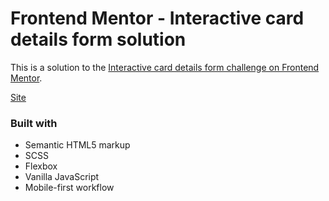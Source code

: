 # Frontend Mentor - Interactive card details form solution

This is a solution to the [Interactive card details form challenge on Frontend Mentor](https://www.frontendmentor.io/challenges/interactive-card-details-form-XpS8cKZDWw).

[Site](https://HAIGHGG.github.io/InteractiveCardDetailsForm)

### Built with

- Semantic HTML5 markup
- SCSS
- Flexbox
- Vanilla JavaScript
- Mobile-first workflow
